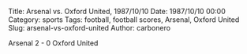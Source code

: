 Title: Arsenal vs. Oxford United, 1987/10/10
Date: 1987/10/10 00:00
Category: sports
Tags: football, football scores, Arsenal, Oxford United
Slug: arsenal-vs-oxford-united
Author: carbonero


Arsenal 2 - 0 Oxford United
